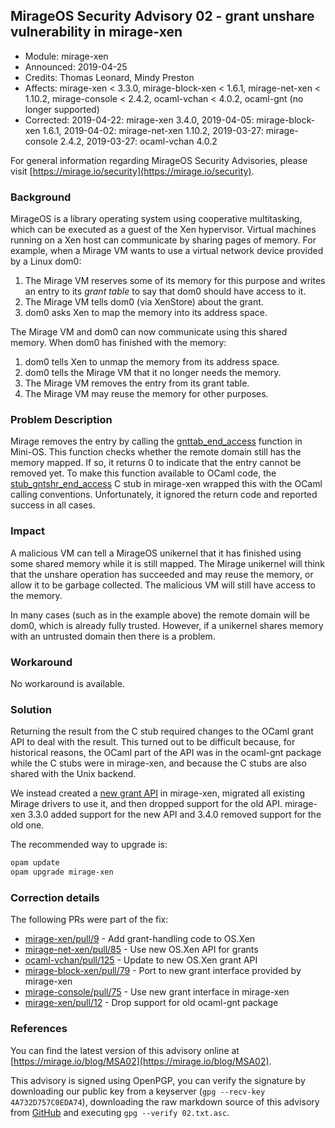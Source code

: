 ## MirageOS Security Advisory 02 - grant unshare vulnerability in mirage-xen

- Module:       mirage-xen
- Announced:    2019-04-25
- Credits:      Thomas Leonard, Mindy Preston
- Affects:      mirage-xen < 3.3.0,
                mirage-block-xen < 1.6.1,
                mirage-net-xen < 1.10.2,
                mirage-console < 2.4.2,
                ocaml-vchan < 4.0.2,
                ocaml-gnt (no longer supported)
- Corrected:    2019-04-22: mirage-xen 3.4.0,
                2019-04-05: mirage-block-xen 1.6.1,
                2019-04-02: mirage-net-xen 1.10.2,
                2019-03-27: mirage-console 2.4.2,
                2019-03-27: ocaml-vchan 4.0.2

For general information regarding MirageOS Security Advisories,
please visit [https://mirage.io/security](https://mirage.io/security).

### Background

MirageOS is a library operating system using cooperative multitasking, which can
be executed as a guest of the Xen hypervisor. Virtual machines running on a Xen
host can communicate by sharing pages of memory. For example, when a Mirage VM
wants to use a virtual network device provided by a Linux dom0:

1. The Mirage VM reserves some of its memory for this purpose and writes an entry
   to its *grant table* to say that dom0 should have access to it.
2. The Mirage VM tells dom0 (via XenStore) about the grant.
3. dom0 asks Xen to map the memory into its address space.

The Mirage VM and dom0 can now communicate using this shared memory.
When dom0 has finished with the memory:

1. dom0 tells Xen to unmap the memory from its address space.
2. dom0 tells the Mirage VM that it no longer needs the memory.
3. The Mirage VM removes the entry from its grant table.
4. The Mirage VM may reuse the memory for other purposes.

### Problem Description

Mirage removes the entry by calling the [gnttab_end_access][] function in Mini-OS.
This function checks whether the remote domain still has the memory mapped. If so,
it returns 0 to indicate that the entry cannot be removed yet. To make this function
available to OCaml code, the [stub_gntshr_end_access][] C stub in mirage-xen wrapped this
with the OCaml calling conventions. Unfortunately, it ignored the return code and reported
success in all cases.

### Impact

A malicious VM can tell a MirageOS unikernel that it has finished using some
shared memory while it is still mapped. The Mirage unikernel will think that
the unshare operation has succeeded and may reuse the memory, or allow it to be
garbage collected. The malicious VM will still have access to the memory.

In many cases (such as in the example above) the remote domain will be dom0,
which is already fully trusted. However, if a unikernel shares memory with an
untrusted domain then there is a problem.

### Workaround

No workaround is available.

### Solution

Returning the result from the C stub required changes to the OCaml grant API to
deal with the result. This turned out to be difficult because, for historical
reasons, the OCaml part of the API was in the ocaml-gnt package while the C stubs
were in mirage-xen, and because the C stubs are also shared with the Unix backend.

We instead created a [new grant API][] in mirage-xen, migrated all existing
Mirage drivers to use it, and then dropped support for the old API.
mirage-xen 3.3.0 added support for the new API and 3.4.0 removed support for the
old one.

The recommended way to upgrade is:
```bash
opam update
opam upgrade mirage-xen
```

### Correction details

The following PRs were part of the fix:

- [mirage-xen/pull/9](https://github.com/mirage/mirage-xen/pull/9) - Add grant-handling code to OS.Xen
- [mirage-net-xen/pull/85](https://github.com/mirage/mirage-net-xen/pull/85) - Use new OS.Xen API for grants
- [ocaml-vchan/pull/125](https://github.com/mirage/ocaml-vchan/pull/125) - Update to new OS.Xen grant API
- [mirage-block-xen/pull/79](https://github.com/mirage/mirage-block-xen/pull/79) - Port to new grant interface provided by mirage-xen
- [mirage-console/pull/75](https://github.com/mirage/mirage-console/pull/75) - Use new grant interface in mirage-xen
- [mirage-xen/pull/12](https://github.com/mirage/mirage-xen/pull/12) - Drop support for old ocaml-gnt package

### References

You can find the latest version of this advisory online at
[https://mirage.io/blog/MSA02](https://mirage.io/blog/MSA02).

This advisory is signed using OpenPGP, you can verify the signature
by downloading our public key from a keyserver (`gpg --recv-key
4A732D757C0EDA74`),
downloading the raw markdown source of this advisory from
[GitHub](https://raw.githubusercontent.com/mirage/mirage-www/master/tmpl/advisories/02.txt.asc)
and executing `gpg --verify 02.txt.asc`.

[gnttab_end_access]: https://github.com/mirage/mini-os/blob/94cb25eb73e58e5c825c1ad5f6cf3d2647603a50/gnttab.c#L98
[stub_gntshr_end_access]: https://github.com/mirage/mirage-xen/blob/v3.2.0/bindings/gnttab_stubs.c#L227
[new grant API]: https://github.com/mirage/mirage-xen/pull/9

